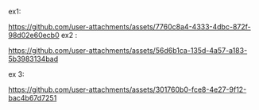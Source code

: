 ex1:


https://github.com/user-attachments/assets/7760c8a4-4333-4dbc-872f-98d02e60ecb0
 ex2 :
 


https://github.com/user-attachments/assets/56d6b1ca-135d-4a57-a183-5b3983134bad

ex 3:


https://github.com/user-attachments/assets/301760b0-fce8-4e27-9f12-bac4b67d7251

